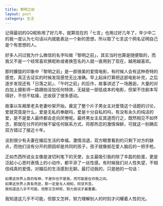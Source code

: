 ```yaml
---
title: 黎明之前
layout: post
category: 生活
---
```


记得最初的QQ昵称用了好几年，就算现在的「七言」也用过好几年了，年少中二的我一度认为七句话以内就能表达一个新的思想，所以取了七言这个网名证明自己是个有思想的人。

好多人问过我为什么微信的名字叫做「黎明之前」，其实当时也算是随便取的，而我又不是一个经常喜欢换昵称或者换签名的人就一直用到了现在，越用越喜欢。

那时朦胧的印象中「黎明之前」是一部很美的爱情电影，有时候人会有这种奇特的感觉，真正去证实的时候发现感觉无比准确。早上起床打算把这部电影补完，之后逐步发现还有「日落之前」、「午时之前」的后作，故事讲述了一场邂逅，大量的对白加上摄影师一路跟拍没加任何特效，无疑是一部低成本的电影，但架不住剧本写得好，不但不枯燥，还收获了很多感动。

故事以车厢里老夫老妻吵架开始，奠定了整个片子男女主对爱情这个话题的讨论，爱就究竟是什么，爱是无私的奉献吗，爱是十分自私的吗，有没有永久的纯洁的爱，是不是爱人最终都会走向厌倦呢。最终男女主反其道而行之，既然相见不如怀念，那就在分开的时候不留任何联系方式，将那热恋的激情保鲜，可就这一别确实双方错过了接近十年。

谈到很少有夫妻在婚后生活的幸福，激情消退，双方眼里看到的只剩下对方的缺点，而他们没有分开的原因却是共同的孩子，孩子就像抵在爱人脑后的一把手枪。

正如杰西所说女主像是波切利笔下的天使，女主最吸引我的除了丰盈的脸蛋，更是泛起小心思时表情上的小动作，都平添了一丝性感。有时候我们对人性失望，不相信纯真的爱情，对婚后的生活感到无聊。最打动我的，只是她的一句话：
	
	如果这世界上真的有神，不是你也不是我，而可能是在你我之间。
	如果这世界上真有奇迹，那一定是与人相知，同甘共苦。
	我知道这几乎不可能，但那又怎样呢，努力尝试才最重要。
	
我知道这几乎不可能，但那又怎样，努力理解别人的时刻才闪耀着人性的光。